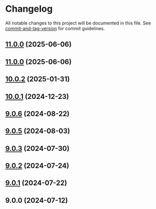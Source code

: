 # Changelog

All notable changes to this project will be documented in this file. See [commit-and-tag-version](https://github.com/absolute-version/commit-and-tag-version) for commit guidelines.

## [11.0.0](https://github.com/haxtheweb/desktop/compare/v10.0.2...v11.0.0) (2025-06-06)

## [11.0.0](https://github.com/haxtheweb/desktop/compare/v10.0.2...v11.0.0) (2025-06-06)

## [10.0.2](https://github.com/haxtheweb/desktop/compare/v10.0.1...v10.0.2) (2025-01-31)

## [10.0.1](https://github.com/haxtheweb/desktop/compare/v9.0.6...v10.0.1) (2024-12-23)

## [9.0.6](https://github.com/haxtheweb/desktop/compare/v9.0.5...v9.0.6) (2024-08-22)

## [9.0.5](https://github.com/haxtheweb/desktop/compare/v9.0.3...v9.0.5) (2024-08-03)

## [9.0.3](https://github.com/haxtheweb/desktop/compare/v9.0.2...v9.0.3) (2024-07-30)

## [9.0.2](https://github.com/haxtheweb/desktop/compare/v9.0.1...v9.0.2) (2024-07-24)

## [9.0.1](https://github.com/haxtheweb/desktop/compare/v9.0.0...v9.0.1) (2024-07-22)

## 9.0.0 (2024-07-12)

